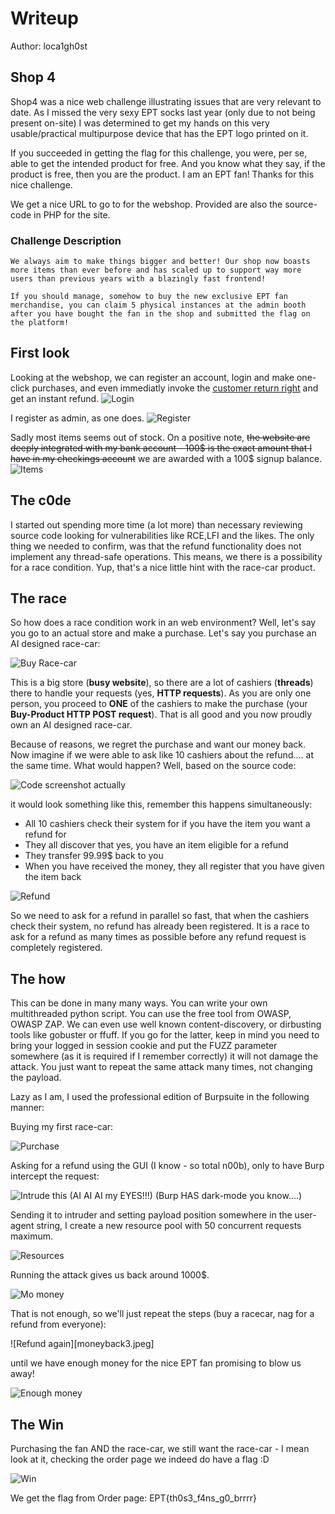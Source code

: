 # Writeup

Author: loca1gh0st

## Shop 4
Shop4 was a nice web challenge illustrating issues that are very relevant to date. As I missed the very sexy EPT socks last year (only due to not being present on-site) I was determined to get my hands on this very usable/practical multipurpose device that has the EPT logo printed on it. 

If you succeeded in getting the flag for this challenge, you were, per se, able to get the intended product for free. And you know what they say, if the product is free, then you are the product. I am an EPT fan! Thanks for this nice challenge.

We get a nice URL to go to for the webshop. Provided are also the source-code in PHP for the site.

### Challenge Description
``` 
We always aim to make things bigger and better! Our shop now boasts more items than ever before and has scaled up to support way more users than previous years with a blazingly fast frontend!

If you should manage, somehow to buy the new exclusive EPT fan merchandise, you can claim 5 physical instances at the admin booth after you have bought the fan in the shop and submitted the flag on the platform!
```

## First look

Looking at the webshop, we can register an account, login and make one-click purchases, and even immediatly invoke the [customer return right](https://lovdata.no/artikkel/nar_kan_jeg_angre_pa_kjopet/4498) and get an instant refund. 
![Login](shop4a.png)

I register as admin, as one does.
![Register](shop4b.png)

Sadly most items seems out of stock. On a positive note, ~~the website are deeply integrated with my bank account - 100$ is the exact amount that I have in my checkings account~~ we are awarded with a 100$ signup balance.
![Items](shop4c.png)

## The c0de

I started out spending more time (a lot more) than necessary reviewing source code looking for vulnerabilities like RCE,LFI and the likes. The only thing we needed to confirm, was that the refund functionality does not implement any thread-safe operations. This means, we there is a possibility for a race condition. Yup, that's a nice little hint with the race-car product.


## The race

So how does a race condition work in an web environment? Well, let's say you go to an actual store and make a purchase. Let's say you purchase an AI designed race-car:

![Buy Race-car](racecar.jpeg)

This is a big store (**busy website**), so there are a lot of cashiers (**threads**) there to handle your requests (yes, **HTTP requests**). As you are only one person, you proceed to **ONE** of the cashiers to make the purchase (your **Buy-Product HTTP POST request**). That is all good and you now proudly own an AI designed race-car.

Because of reasons, we regret the purchase and want our money back. Now imagine if we were able to ask like 10 cashiers about the refund.... at the same time. What would happen?
Well, based on the source code:

![Code screenshot actually](code.png)

it would look something like this, remember this happens simultaneously:
- All 10 cashiers check their system for if you have the item you want a refund for
- They all discover that yes, you have an item eligible for a refund
- They transfer 99.99$ back to you
- When you have received the money, they all register that you have given the item back

![Refund](moneyback2.jpeg)

So we need to ask for a refund in parallel so fast, that when the cashiers check their system, no refund has already been registered. It is a race to ask for a refund as many times as possible before any refund request is completely registered.

## The how

This can be done in many many ways. You can write your own multithreaded python script. You can use the free tool from OWASP, OWASP ZAP. We can even use well known content-discovery, or dirbusting tools like gobuster or ffuff. If you go for the latter, keep in mind you need to bring your logged in session cookie and put the FUZZ parameter somewhere (as it is required if I remember correctly) it will not damage the attack. You just want to repeat the same attack many times, not changing the payload.

Lazy as I am, I used the professional edition of Burpsuite in the following manner:

Buying my first race-car:

![Purchase](shop4d.png)

Asking for a refund using the GUI (I know - so total n00b), only to have Burp intercept the request:

![Intrude this](shop4e.png)
(AI AI AI my EYES!!!) (Burp HAS dark-mode you know....)

Sending it to intruder and setting payload position somewhere in the user-agent string, I create a new resource pool with 50 concurrent requests maximum.

![Resources](shop4i.png)

Running the attack gives us back around 1000$. 

![Mo money](shop4f.png)

That is not enough, so we'll just repeat the steps (buy a racecar, nag for a refund from everyone):

![Refund again][moneyback3.jpeg]

until we have enough money for the nice EPT fan promising to blow us away!

![Enough money](shop4g.png)

## The Win

Purchasing the fan AND the race-car, we still want the race-car - I mean look at it, checking the order page we indeed do have a flag :D

![Win](shop4h.png)

We get the flag from Order page: EPT{th0s3_f4ns_g0_brrrr}
